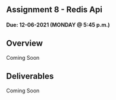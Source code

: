 ## Assignment 8 - Redis Api
#### Due: 12-06-2021 (MONDAY @ 5:45 p.m.)

## Overview

Coming Soon

## Deliverables

Coming Soon




